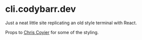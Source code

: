 # cli.codybarr.dev

Just a neat little site replicating an old style terminal with React.

Props to [Chris Coyier](https://css-tricks.com/old-timey-terminal-styling/) for some of the styling.
